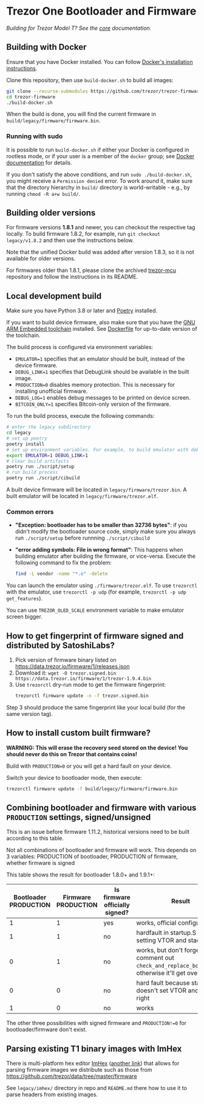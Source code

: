 # Trezor One Bootloader and Firmware

_Building for Trezor Model T? See the [core](../core/build/index.md) documentation._

## Building with Docker

Ensure that you have Docker installed. You can follow [Docker's installation instructions](https://docs.docker.com/engine/installation/).

Clone this repository, then use `build-docker.sh` to build all images:
```sh
git clone --recurse-submodules https://github.com/trezor/trezor-firmware.git
cd trezor-firmware
./build-docker.sh
```

When the build is done, you will find the current firmware in `build/legacy/firmware/firmware.bin`.

### Running with sudo

It is possible to run `build-docker.sh` if either your Docker is configured in rootless mode,
or if your user is a member of the `docker` group; see [Docker documentation](https://docs.docker.com/install/linux/linux-postinstall/)
for details.

If you don't satisfy the above conditions, and run `sudo ./build-docker.sh`, you might receive a `Permission denied`
error. To work around it, make sure that the directory hierarchy in `build/` directory
is world-writable - e.g., by running `chmod -R a+w build/`.

## Building older versions

For firmware versions **1.8.1** and newer, you can checkout the respective tag locally.
To build firmware 1.8.2, for example, run `git checkout legacy/v1.8.2` and then use
the instructions below.

Note that the unified Docker build was added after version 1.8.3, so it is not available
for older versions.

For firmwares older than 1.8.1, please clone the archived [trezor-mcu](https://github.com/trezor/trezor-mcu) repository and follow the instructions in its README.

## Local development build

Make sure you have Python 3.8 or later and [Poetry](https://python-poetry.org/)
installed.

If you want to build device firmware, also make sure that you have the [GNU ARM Embedded toolchain](https://developer.arm.com/open-source/gnu-toolchain/gnu-rm/downloads) installed.
See [Dockerfile](https://github.com/trezor/trezor-firmware/blob/master/ci/Dockerfile) for up-to-date version of the toolchain.

The build process is configured via environment variables:

* `EMULATOR=1` specifies that an emulator should be built, instead of the device firmware.
* `DEBUG_LINK=1` specifies that DebugLink should be available in the built image.
* `PRODUCTION=0` disables memory protection. This is necessary for installing unofficial firmware.
* `DEBUG_LOG=1` enables debug messages to be printed on device screen.
* `BITCOIN_ONLY=1` specifies Bitcoin-only version of the firmware.

To run the build process, execute the following commands:

```sh
# enter the legacy subdirectory
cd legacy
# set up poetry
poetry install
# set up environment variables. For example, to build emulator with debuglink:
export EMULATOR=1 DEBUG_LINK=1
# clear build artifacts
poetry run ./script/setup
# run build process
poetry run ./script/cibuild
```

A built device firmware will be located in `legacy/firmware/trezor.bin`. A built emulator will be
located in `legacy/firmware/trezor.elf`.

### Common errors

* **"Exception: bootloader has to be smaller than 32736 bytes"**: if you didn't modify the bootloader
  source code, simply make sure you always run `./script/setup` before runnning `./script/cibuild`

* **"error adding symbols: File in wrong format"**: This happens when building emulator after building
  the firmware, or vice-versa. Execute the following command to fix the problem:
  ```sh
  find -L vendor -name "*.o" -delete
  ```

You can launch the emulator using `./firmware/trezor.elf`. To use `trezorctl` with the emulator, use
`trezorctl -p udp` (for example, `trezorctl -p udp get_features`).

You can use `TREZOR_OLED_SCALE` environment variable to make emulator screen bigger.

## How to get fingerprint of firmware signed and distributed by SatoshiLabs?

1. Pick version of firmware binary listed on https://data.trezor.io/firmware/1/releases.json
2. Download it: `wget -O trezor.signed.bin https://data.trezor.io/firmware/1/trezor-1.9.4.bin`
3. Use `trezorctl` dry-run mode to get the firmware fingerprint:
   ```sh
   trezorctl firmware update -n -f trezor.signed.bin
   ```

Step 3 should produce the same fingerprint like your local build (for the same version tag).

## How to install custom built firmware?

**WARNING: This will erase the recovery seed stored on the device! You should never do this on Trezor that contains coins!**

Build with `PRODUCTION=0` or you will get a hard fault on your device.

Switch your device to bootloader mode, then execute:
```sh
trezorctl firmware update -f build/legacy/firmware/firmware.bin
```

## Combining bootloader and firmware with various `PRODUCTION` settings, signed/unsigned

This is an issue before firmware 1.11.2, historical versions need to be built according
to this table.

Not all combinations of bootloader and firmware will work. This depends on
3 variables: PRODUCTION of bootloader, PRODUCTION of firmware, whether firmware is signed

This table shows the result for bootloader 1.8.0+ and 1.9.1+:

| Bootloader PRODUCTION | Firmware PRODUCTION | Is firmware officially signed? | Result                                                                                     |
| ------------------------- | ----------------------- | ------------------------------ | ------------------------------------------------------------------------------------------ |
|  1                        |  1                      | yes                            | works, official configuration                                                              |
|  1                        |  1                      | no                             | hardfault in startup.S when setting VTOR and stack                                          |
|  0                        |  1                      | no                             | works, but don't forget to comment out `check_and_replace_bootloader`, otherwise it'll get overwritten |
|  0                        |  0                      | no                             | hard fault because startup.S doesn't set VTOR and stack right                               |
|  1                        |  0                      | no                             | works                                                                                      |

The other three possibilities with signed firmware and `PRODUCTION!=0` for bootloader/firmware don't exist.

## Parsing existing T1 binary images with ImHex

There is multi-platform hex editor [ImHex](https://github.com/WerWolv/ImHex) ([another link](https://imhex.werwolv.net/))
that allows for parsing firmware images we distribute such as those from https://github.com/trezor/data/tree/master/firmware

See `legacy/imhex/` directory in repo and `README.md` there how to use it to parse headers from existing images.

